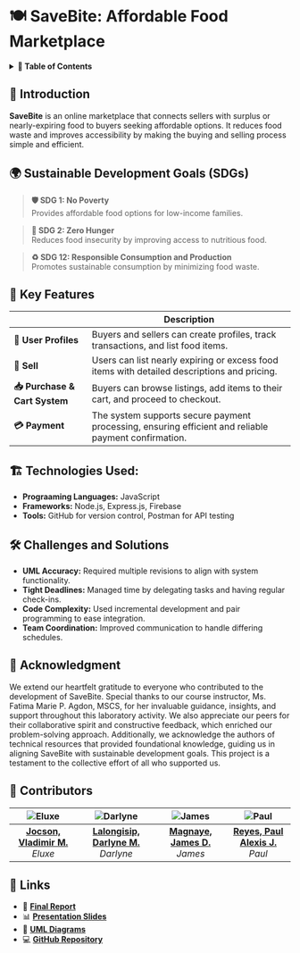 # 🍽️ SaveBite: Affordable Food Marketplace

<details>
  <summary><strong>📖 Table of Contents</strong></summary>

1. [Introduction](#introduction)
2. [Sustainable Development Goals (SDGs)](#-sustainable-development-goals-sdgs)
3. [Key Features](#-key-features)
4. [Technologies Used](#-technologies-used)
5. [Challenges and Solutions](#-challenges-and-solutions)
6. [Acknowledgment](#-acknowledgment)
7. [Contributors](#-contributors)
8. [Links](#-links)

</details>

## 📌 Introduction

**SaveBite** is an online marketplace that connects sellers with surplus or nearly-expiring food to buyers seeking affordable options. It reduces food waste and improves accessibility by making the buying and selling process simple and efficient.

## 🌍 Sustainable Development Goals (SDGs)

> **🛡️ SDG 1: No Poverty**  
> Provides affordable food options for low-income families.

> **🥦 SDG 2: Zero Hunger**  
> Reduces food insecurity by improving access to nutritious food.

> **♻️ SDG 12: Responsible Consumption and Production**  
> Promotes sustainable consumption by minimizing food waste.

## 🌟 Key Features

|                               | **Description**                                                                                      |
| ----------------------------- | ---------------------------------------------------------------------------------------------------- |
| **👤 User Profiles**          | Buyers and sellers can create profiles, track transactions, and list food items.                     |
| **🛒 Sell**                   | Users can list nearly expiring or excess food items with detailed descriptions and pricing.          |
| **📥 Purchase & Cart System** | Buyers can browse listings, add items to their cart, and proceed to checkout.                        |
| **💳 Payment**                | The system supports secure payment processing, ensuring efficient and reliable payment confirmation. |

## 🏗️ Technologies Used:

- **Prograaming Languages:** JavaScript
- **Frameworks:** Node.js, Express.js, Firebase
- **Tools:** GitHub for version control, Postman for API testing

## 🛠️ Challenges and Solutions

- **UML Accuracy:** Required multiple revisions to align with system functionality.
- **Tight Deadlines:** Managed time by delegating tasks and having regular check-ins.
- **Code Complexity:** Used incremental development and pair programming to ease integration.
- **Team Coordination:** Improved communication to handle differing schedules.

## 🙏 Acknowledgment

We extend our heartfelt gratitude to everyone who contributed to the development of SaveBite. Special thanks to our course instructor, Ms. Fatima Marie P. Agdon, MSCS, for her invaluable guidance, insights, and support throughout this laboratory activity. We also appreciate our peers for their collaborative spirit and constructive feedback, which enriched our problem-solving approach. Additionally, we acknowledge the authors of technical resources that provided foundational knowledge, guiding us in aligning SaveBite with sustainable development goals. This project is a testament to the collective effort of all who supported us.

## 👥 Contributors

|              ![Eluxe](https://github.com/baddddddddd.png)              |               ![Darlyne](https://github.com/drlyngrc.png)                |             ![James](https://github.com/ratatatatcode.png)             |               ![Paul](https://github.com/par-paulreyes.png)               |
| :--------------------------------------------------------------------: | :----------------------------------------------------------------------: | :--------------------------------------------------------------------: | :-----------------------------------------------------------------------: |
| **[Jocson, Vladimir M.](https://github.com/baddddddddd)** <br> _Eluxe_ | **[Lalongisip, Darlyne M.](https://github.com/drlyngrc)** <br> _Darlyne_ | **[Magnaye, James D.](https://github.com/ratatatatcode)** <br> _James_ | **[Reyes, Paul Alexis J.](https://github.com/par-paulreyes)** <br> _Paul_ |

## 🔗 Links

- 📄 [**Final Report**](https://drive.google.com/drive/folders/10cJKTRSxtf0WmvoDfAJ6_sTzDXI2BbiZ?usp=drive_link)
- 📊 [**Presentation Slides**](https://drive.google.com/drive/folders/1_YjOWWk--Vfl6-XTC1ZK2mG30cMYKSYt?usp=drive_link)
- 📐 [**UML Diagrams**](#)
- 💻 [**GitHub Repository**](https://github.com/drlyngrc/SaveBite)
